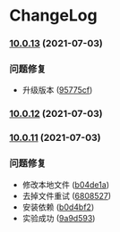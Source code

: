 # ChangeLog
### [10.0.13](https://github.com/mimanghuilang/node/compare/v10.0.12...v10.0.13) (2021-07-03)


### 问题修复

* 升级版本 ([95775cf](https://github.com/mimanghuilang/node/commit/95775cfdffa7fd9f888d0f31ed88d79e51efca55))

### [10.0.12](https://github.com/mimanghuilang/node/compare/v10.0.11...v10.0.12) (2021-07-03)

### [10.0.11](https://github.com/mimanghuilang/node/compare/v10.0.10...v10.0.11) (2021-07-03)


### 问题修复

* 修改本地文件 ([b04de1a](https://github.com/mimanghuilang/node/commit/b04de1a3bfd4b6857425e05832813f9e956ecaf4))
* 去掉文件重试 ([6808527](https://github.com/mimanghuilang/node/commit/6808527a2a793ac1dc0caca634574683ef9f5791))
* 安装依赖 ([b0d4bf2](https://github.com/mimanghuilang/node/commit/b0d4bf22373efcf99124552bb0d961e010be7a4a))
* 实验成功 ([9a9d593](https://github.com/mimanghuilang/node/commit/9a9d5937edd3784fe7442014cad88ec60d794136))
